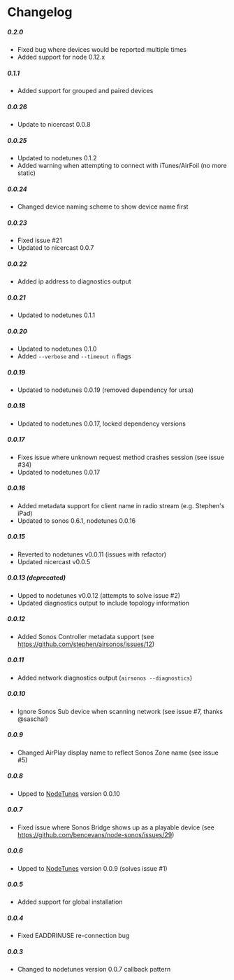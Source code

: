 Changelog
=========

##### 0.2.0
- Fixed bug where devices would be reported multiple times
- Added support for node 0.12.x

##### 0.1.1
- Added support for grouped and paired devices

##### 0.0.26
- Update to nicercast 0.0.8

##### 0.0.25
- Updated to nodetunes 0.1.2
- Added warning when attempting to connect with iTunes/AirFoil (no more static)

##### 0.0.24
- Changed device naming scheme to show device name first

##### 0.0.23
- Fixed issue #21
- Updated to nicercast 0.0.7

##### 0.0.22
- Added ip address to diagnostics output

##### 0.0.21
- Updated to nodetunes 0.1.1

##### 0.0.20
- Updated to nodetunes 0.1.0
- Added `--verbose` and `--timeout n` flags

##### 0.0.19
- Updated to nodetunes 0.0.19 (removed dependency for ursa)

##### 0.0.18
- Updated to nodetunes 0.0.17, locked dependency versions

##### 0.0.17
- Fixes issue where unknown request method crashes session (see issue #34)
- Updated to nodetunes 0.0.17

##### 0.0.16
- Added metadata support for client name in radio stream (e.g. Stephen's iPad)
- Updated to sonos 0.6.1, nodetunes 0.0.16

##### 0.0.15
- Reverted to nodetunes v0.0.11 (issues with refactor)
- Updated nicercast v0.0.5

##### 0.0.13 (_deprecated_)
- Upped to nodetunes v0.0.12 (attempts to solve issue #2)
- Updated diagnostics output to include topology information

##### 0.0.12
- Added Sonos Controller metadata support (see https://github.com/stephen/airsonos/issues/12)

##### 0.0.11
- Added network diagnostics output (```airsonos --diagnostics```)

##### 0.0.10
- Ignore Sonos Sub device when scanning network (see issue #7, thanks @sascha!)

##### 0.0.9
- Changed AirPlay display name to reflect Sonos Zone name (see issue #5)

##### 0.0.8
- Upped to [NodeTunes](https://github.com/stephen/nodetunes) version 0.0.10

##### 0.0.7
- Fixed issue where Sonos Bridge shows up as a playable device (see https://github.com/bencevans/node-sonos/issues/29)

##### 0.0.6
- Upped to [NodeTunes](https://github.com/stephen/nodetunes) version 0.0.9 (solves issue #1)

##### 0.0.5
- Added support for global installation

##### 0.0.4
- Fixed EADDRINUSE re-connection bug

##### 0.0.3
- Changed to nodetunes version 0.0.7 callback pattern
